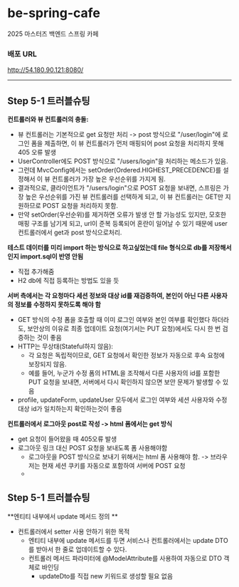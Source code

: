 # be-spring-cafe

2025 마스터즈 백엔드 스프링 카페

### 배포 URL

http://54.180.90.121:8080/

---
## Step 5-1 트러블슈팅
**컨트롤러와 뷰 컨트롤러의 충돌:**
* 뷰 컨트롤러는 기본적으로 get 요청만 처리 -> post 방식으로 "/user/login"에 로그인 폼을 제출하면, 이 뷰 컨트롤러가 먼저 매핑되어 post 요청을 처리하지 못해 405 오류 발생
* UserController에도 POST 방식으로 "/users/login"을 처리하는 메소드가 있음. 
* 그런데 MvcConfig에서는 setOrder(Ordered.HIGHEST_PRECEDENCE)를 설정해서 이 뷰 컨트롤러가 가장 높은 우선순위를 가지게 됨.
* 결과적으로, 클라이언트가 "/users/login"으로 POST 요청을 보내면, 스프링은 가장 높은 우선순위를 가진 뷰 컨트롤러를 선택하게 되고, 이 뷰 컨트롤러는 GET만 지원하므로 POST 요청을 처리하지 못함.
* 만약 setOrder(우선순위)를 제거하면 오류가 발생 안 할 가능성도 있지만, 모호한 매핑 구조를 남기게 되고, url이 준복 등록되어 혼란이 일어날 수 있기 때문에 user 컨트롤러에서 get과 post 방식으로처리.

**테스트 데이터를 미리 import 하는 방식으로 하고싶었는데 file 형식으로 db를 저장해서 인지 import.sql이 반영 안됨** 
  * 직접 추가해줌
  * H2 db에 직접 등록하는 방법도 있을 듯

**서버 측에서는 각 요청마다 세션 정보와 대상 id를 재검증하여, 본인이 아닌 다른 사용자의 정보를 수정하지 못하도록 해야 함**
  * GET 방식의 수정 폼을 호출할 때 이미 로그인 여부와 본인 여부를 확인했다 하더라도, 보안상의 이유로 최종 업데이트 요청(여기서는 PUT 요청)에서도 다시 한 번 검증하는 것이 좋음
  * HTTP는 무상태(Stateful하지 않음):
    * 각 요청은 독립적이므로, GET 요청에서 확인한 정보가 자동으로 후속 요청에 보장되지 않음.
    * 예를 들어, 누군가 수정 폼의 HTML을 조작해서 다른 사용자의 id를 포함한 PUT 요청을 보내면, 서버에서 다시 확인하지 않으면 보안 문제가 발생할 수 있음
  * profile, updateForm, updateUser 모두에서 로그인 여부와 세션 사용자와 수정 대상 id가 일치하는지 확인하는것이 좋음

**컨트롤러에서 로그아웃 post로 작성 -> html 폼에서는 get 방식** 
  * get 요청이 들어왔을 때 405오류 발생
  * 로그아웃 링크 대신 POST 요청을 보내도록 폼 사용해야함 
    * 로그아웃을 POST 방식으로 보내기 위해서는 html 폼 사용해야 함. -> 브라우저는 현재 세션 쿠키를 자동으로 포함하여 서버에 POST 요청
    * 
## Step 5-1 트러블슈팅
**엔티티 내부에서 update 메서드 정의 **
* 컨트롤러에서 setter 사용 안하기 위한 목적
    * 엔티티 내부에 update 메서드를 두면 서비스나 컨트롤러에서는 update DTO를 받아서 한 줄로 업데이트할 수 있다.
    * 컨트롤러 메서드 파라미터에 @ModelAttribute를 사용하여 자동으로 DTO 객체로 바인딩
      * updateDto를 직접 new 키워드로 생성할 필요 없음
      